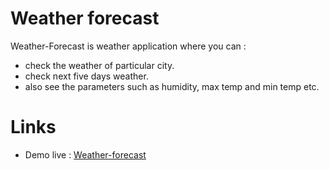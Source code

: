 # Weather forecast

Weather-Forecast is weather application where you can :

- check the weather of particular city.
- check next five days weather.
- also see the parameters such as humidity, max temp and min temp etc.

# Links

- Demo live : [Weather-forecast](https://adoring-rosalind-843711.netlify.app/)
